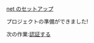 [net のセットアップ](environment/setup/net.md ':include :type=markdown')

プロジェクトの準備ができました!

次の作業:[認証する](oauth/2legged/)